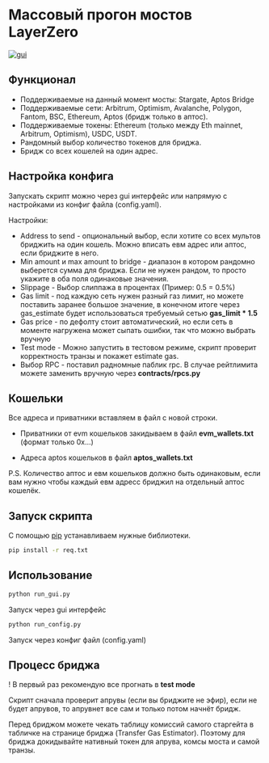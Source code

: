 # Массовый прогон мостов LayerZero

<a href="https://imgbb.com/"><img src="https://i.ibb.co/wQQHdZ7/gui.png" alt="gui" border="0"></a>

## Функционал
* Поддерживаемые на данный момент мосты: Stargate, Aptos Bridge
* Поддерживаемые сети: Arbitrum, Optimism, Avalanche, Polygon, Fantom, BSC, Ethereum, Aptos (бридж только в аптос).
* Поддерживаемые токены: Ethereum (только между Eth mainnet, Arbitrum, Optimism), USDC, USDT.
* Рандомный выбор количество токенов для бриджа.
* Бридж со всех кошелей на один адрес.

## Настройка конфига
Запускать скрипт можно через gui интерфейс или напрямую с настройками из конфиг файла (config.yaml).

Настройки:
* Address to send - опциональный выбор, если хотите со всех мультов бриджить на один кошель. Можно вписать евм адрес или аптос, если бриджите в него.
* Min amount и max amount to bridge - диапазон в котором рандомно выберется сумма для бриджа. Если не нужен рандом, то просто укажите в оба поля одинаковые значения.
* Slippage - Выбор слиппажа в процентах (Пример: 0.5 = 0.5%)
* Gas limit - под каждую сеть нужен разный газ лимит, но можете поставить заранее большое значение, в конечном итоге через gas_estimate будет использоваться требуемый сетью **gas_limit * 1.5**
* Gas price - по дефолту стоит автоматический, но если сеть в моменте нагружена может сыпать ошибки, так что можно выбрать вручную
* Test mode - Можно запустить в тестовом режиме, скрипт проверит корректность транзы и покажет estimate gas.
* Выбор RPC - поставил радномные паблик rpc. В случае рейтлимита можете заменить вручную через **contracts/rpcs.py**

## Кошельки
Все адреса и приватники вставляем в файл с новой строки.

* Приватники от evm кошельков закидываем в файл **evm_wallets.txt** (формат только 0х...)

* Адреса aptos кошельков в файл **aptos_wallets.txt**

P.S. Количество аптос и евм кошельков должно быть одинаковым, если вам нужно чтобы каждый евм адресс бриджил на отдельный аптос кошелёк.

## Запуск скрипта

С помощью [pip](https://pip.pypa.io/en/stable/) устанавливаем нужные библиотеки.

```bash
pip install -r req.txt
```

## Использование

```cmd
python run_gui.py

```
Запуск через gui интерфейс 
```cmd
python run_config.py

```
Запуск через конфиг файл (config.yaml)

## Процесс бриджа

! В первый раз рекомендую все прогнать в **test mode**

Скрипт сначала проверит апрувы (если вы бриджите не эфир), если не будет апрувов, то апрувнет все сам и только потом начнёт бридж.

Перед бриджом можете чекать таблицу комиссий самого старгейта в табличке на странице бриджа (Transfer Gas Estimator). Поэтому для бриджа докидывайте нативный токен для апрува, комсы моста и самой транзы.
